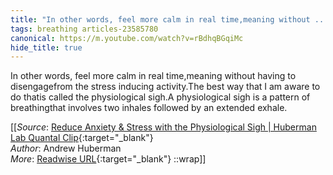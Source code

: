 ```yaml
---
title: "In other words, feel more calm in real time,meaning without ..."
tags: breathing articles-23585780
canonical: https://m.youtube.com/watch?v=rBdhqBGqiMc
hide_title: true
---
```


In other words, feel more calm in real time,meaning without having to disengagefrom the stress inducing activity.The best way that I am aware to do thatis called the physiological sigh.A physiological sigh is a pattern of breathingthat involves two inhales followed by an extended exhale.


[[_Source_: [Reduce Anxiety & Stress with the Physiological Sigh | Huberman Lab Quantal Clip](https://m.youtube.com/watch?v=rBdhqBGqiMc){:target="_blank"}<br>
_Author_: Andrew Huberman<br>
_More_: [Readwise URL](https://readwise.io/open/461904093){:target="_blank"}
::wrap]]